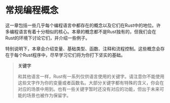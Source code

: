 # 常规编程概念

这一章包括一些几乎每个编程语言中都存在的概念以及它们在Rust中的地位。许多编程语言有着十分相似的核心。本章的概念都不是Rust独有的，但我们会在Rust的环境下讨论它们，并介绍一些例子。

特别说明下，本章会介绍变量、基础类型、函数、注释和流程控制。这些概念会存在于每个Rust程序中，尽早学习它们将为你打下坚实的基础。

> **关键字**
>
> 和其他语言一样，Rust有一系列仅供语言使用的关键字。请注意你不能使用这些文字作为你的变量或者函数名。大部分关键字都有特殊的含义，你会在对应的场景中用到。也有一些关键字暂时还没有对应的功能，但出于未来可能的场景也被作为保留字。
